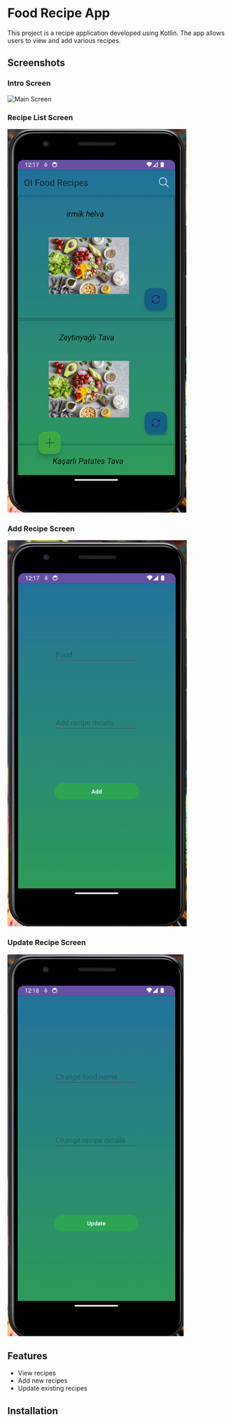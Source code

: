 # Food Recipe App

This project is a recipe application developed using Kotlin. The app allows users to view and add various recipes.

## Screenshots

### Intro Screen
![Main Screen](screenshots/screen_intro(1).png)

### Recipe List Screen
![Recipe List Screen](screenshots/screen_main.png)

### Add Recipe Screen
![Add Recipe Screen](screenshots/screen_add.png)

### Update Recipe Screen
![Update Recipe Screen](screenshots/screen_update.png)

## Features

- View recipes
- Add new recipes
- Update existing recipes

## Installation

